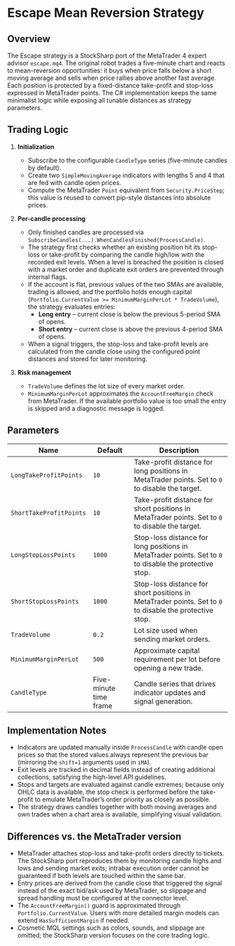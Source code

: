 # Escape Mean Reversion Strategy

## Overview
The Escape strategy is a StockSharp port of the MetaTrader 4 expert advisor `escape.mq4`. The original robot trades a five-minute chart and reacts to mean-reversion opportunities: it buys when price falls below a short moving average and sells when price rallies above another fast average. Each position is protected by a fixed-distance take-profit and stop-loss expressed in MetaTrader points. The C# implementation keeps the same minimalist logic while exposing all tunable distances as strategy parameters.

## Trading Logic
1. **Initialization**
   - Subscribe to the configurable `CandleType` series (five-minute candles by default).
   - Create two `SimpleMovingAverage` indicators with lengths 5 and 4 that are fed with candle open prices.
   - Compute the MetaTrader `Point` equivalent from `Security.PriceStep`; this value is reused to convert pip-style distances into absolute prices.

2. **Per-candle processing**
   - Only finished candles are processed via `SubscribeCandles(...).WhenCandlesFinished(ProcessCandle)`.
   - The strategy first checks whether an existing position hit its stop-loss or take-profit by comparing the candle high/low with the recorded exit levels. When a level is breached the position is closed with a market order and duplicate exit orders are prevented through internal flags.
   - If the account is flat, previous values of the two SMAs are available, trading is allowed, and the portfolio holds enough capital (`Portfolio.CurrentValue >= MinimumMarginPerLot * TradeVolume`), the strategy evaluates entries:
     * **Long entry** – current close is below the previous 5-period SMA of opens.
     * **Short entry** – current close is above the previous 4-period SMA of opens.
   - When a signal triggers, the stop-loss and take-profit levels are calculated from the candle close using the configured point distances and stored for later monitoring.

3. **Risk management**
   - `TradeVolume` defines the lot size of every market order.
   - `MinimumMarginPerLot` approximates the `AccountFreeMargin` check from MetaTrader. If the available portfolio value is too small the entry is skipped and a diagnostic message is logged.

## Parameters
| Name | Default | Description |
| --- | --- | --- |
| `LongTakeProfitPoints` | `10` | Take-profit distance for long positions in MetaTrader points. Set to `0` to disable the target. |
| `ShortTakeProfitPoints` | `10` | Take-profit distance for short positions in MetaTrader points. Set to `0` to disable the target. |
| `LongStopLossPoints` | `1000` | Stop-loss distance for long positions in MetaTrader points. Set to `0` to disable the protective stop. |
| `ShortStopLossPoints` | `1000` | Stop-loss distance for short positions in MetaTrader points. Set to `0` to disable the protective stop. |
| `TradeVolume` | `0.2` | Lot size used when sending market orders. |
| `MinimumMarginPerLot` | `500` | Approximate capital requirement per lot before opening a new trade. |
| `CandleType` | Five-minute time frame | Candle series that drives indicator updates and signal generation. |

## Implementation Notes
- Indicators are updated manually inside `ProcessCandle` with candle open prices so that the stored values always represent the previous bar (mirroring the `shift=1` arguments used in `iMA`).
- Exit levels are tracked in decimal fields instead of creating additional collections, satisfying the high-level API guidelines.
- Stops and targets are evaluated against candle extremes; because only OHLC data is available, the stop check is performed before the take-profit to emulate MetaTrader’s order priority as closely as possible.
- The strategy draws candles together with both moving averages and own trades when a chart area is available, simplifying visual validation.

## Differences vs. the MetaTrader version
- MetaTrader attaches stop-loss and take-profit orders directly to tickets. The StockSharp port reproduces them by monitoring candle highs and lows and sending market exits; intrabar execution order cannot be guaranteed if both levels are touched within the same bar.
- Entry prices are derived from the candle close that triggered the signal instead of the exact bid/ask used by MetaTrader, so slippage and spread handling must be configured at the connector level.
- The `AccountFreeMargin()` guard is approximated through `Portfolio.CurrentValue`. Users with more detailed margin models can extend `HasSufficientMargin` if needed.
- Cosmetic MQL settings such as colors, sounds, and slippage are omitted; the StockSharp version focuses on the core trading logic.
